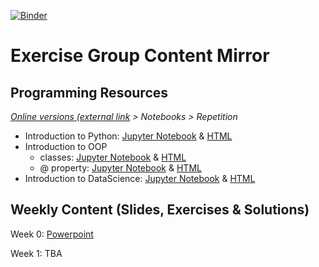 [![Binder](https://mybinder.org/badge_logo.svg)](https://mybinder.org/v2/gh/DomBBB/cshs24/HEAD)

# Exercise Group Content Mirror

## Programming Resources

_[Online versions (external link](https://mybinder.org/v2/gh/DomBBB/cshs24/HEAD) > Notebooks > Repetition_

- Introduction to Python: [Jupyter Notebook](https://github.com/DomBBB/cshs24/blob/main/Notebooks/Repetition/GMI%202023%20-%20Introduction%20to%20Python.ipynb) & [HTML](https://github.com/DomBBB/cshs24/blob/main/Notebooks/Repetition/GMI%202023%20-%20Introduction%20to%20Python.htm)
- Introduction to OOP
  - classes: [Jupyter Notebook](https://github.com/DomBBB/cshs24/blob/main/Notebooks/Repetition/GMI%202023%20-%20oop.ipynb) & [HTML](https://github.com/DomBBB/cshs24/blob/main/Notebooks/Repetition/GMI%202023%20-%20oop.html)
  - @ property: [Jupyter Notebook](https://github.com/DomBBB/cshs24/blob/main/Notebooks/Repetition/GMI%202023%20-%20%40property.ipynb) & [HTML](https://github.com/DomBBB/cshs24/blob/main/Notebooks/Repetition/GMI%202023%20-%20%40property.html)
- Introduction to DataScience: [Jupyter Notebook](https://github.com/DomBBB/cshs24/blob/main/Notebooks/Repetition/GMI%202023%20-%20Data%20Science.ipynb) & [HTML](https://github.com/DomBBB/cshs24/blob/main/Notebooks/Repetition/GMI%202023%20-%20Data%20Science.html)

## Weekly Content (Slides, Exercises & Solutions)

Week 0: [Powerpoint](https://view.officeapps.live.com/op/view.aspx?src=https://github.com/DomBBB/cshs24/Presentation/Presentation_W0.pptx)

Week 1: TBA

